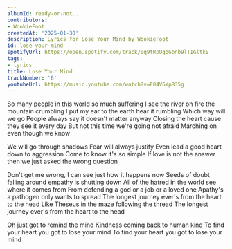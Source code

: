 ```yaml
---
albumId: ready-or-not...
contributors:
- WookieFoot
createdAt: '2025-01-30'
description: Lyrics for Lose Your Mind by WookieFoot
id: lose-your-mind
spotifyUrl: https://open.spotify.com/track/0q9tRpUgoGbnb9lTIGltkS
tags:
- lyrics
title: Lose Your Mind
trackNumber: '6'
youtubeUrl: https://music.youtube.com/watch?v=E04V6YpB35g
---
```


So many people in this world so much suffering
I see the river on fire the mountain crumbling
I put my ear to the earth hear it rumbling
Which way will we go
People always say it doesn't matter anyway
Closing the heart cause they see it every day
But not this time we're going not afraid
Marching on even though we know

We will go through shadows
Fear will always justify
Even lead a good heart down to aggression
Come to know it's so simple
If love is not the answer then we just asked the wrong question

Don't get me wrong, I can see just how it happens now
Seeds of doubt falling around empathy is shutting down
All of the hatred in the world see where it comes from
From defending a god or a job or a loved one
Apathy's a pathogen only wants to spread
The longest journey ever's from the heart to the head
Like Theseus in the maze following the thread
The longest journey ever's from the heart to the head

Oh just got to remind the mind
Kindness coming back to human kind
To find your heart you got to lose your mind
To find your heart you got to lose your mind
